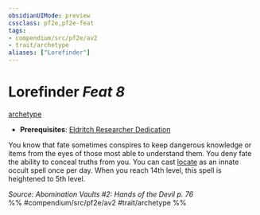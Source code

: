 ```yaml
---
obsidianUIMode: preview
cssclass: pf2e,pf2e-feat
tags:
- compendium/src/pf2e/av2
- trait/archetype
aliases: ["Lorefinder"]
---
```

# Lorefinder  *Feat 8*  
[archetype](archetype.md "Archetype Feat Trait")  

- **Prerequisites**: [Eldritch Researcher Dedication](eldritch-researcher-dedication-av2.md)

You know that fate sometimes conspires to keep dangerous knowledge or items from the eyes of those most able to understand them. You deny fate the ability to conceal truths from you. You can cast [locate](locate.md) as an innate occult spell once per day. When you reach 14th level, this spell is heightened to 5th level.

*Source: Abomination Vaults #2: Hands of the Devil p. 76*  
%% #compendium/src/pf2e/av2 #trait/archetype %%